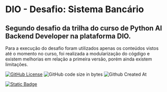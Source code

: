 # DIO - Desafio: Sistema Bancário
## Segundo desafio da trilha do curso de Python AI Backend Developer na plataforma DIO.

Para a execução do desafio foram utilizados apenas os conteúdos vistos até o momento no curso, foi realizada a modularização do cógdigo e existem melhorias em relação a primeira versão, porém ainda existem limitações.


[![GitHub License](https://img.shields.io/github/license/ImTeli/trilha_python_dio_desafio_sistema_bancario)](https://github.com/ImTeli/trilha_python_dio_desafio_sistema_bancario/blob/main/LICENSE)
![GitHub code size in bytes](https://img.shields.io/github/languages/code-size/ImTeli/trilha_python_dio_desafio_sistema_bancario)
![Github Created At](https://img.shields.io/github/created-at/ImTeli/trilha_python_dio_desafio_sistema_bancario)

[![Static Badge](https://img.shields.io/badge/Author-ImTeli-blue)](https://github.com/ImTeli)
